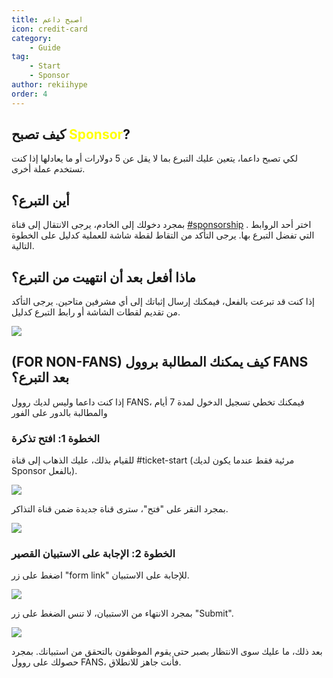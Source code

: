 ```yaml
---
title: اصبح داعم
icon: credit-card
category:
    - Guide
tag:
    - Start
    - Sponsor
author: rekiihype
order: 4
---
```


## كيف تصبح <span style='color:yellow;'>Sponsor</span>?

لكي تصبح داعما، يتعين عليك التبرع بما لا يقل عن 5 دولارات أو ما يعادلها إذا كنت تستخدم عملة أخرى.

## أين التبرع؟

بمجرد دخولك إلى الخادم، يرجى الانتقال إلى قناة [#sponsorship](https://discord.com/channels/1069057220802781265/1097565269985071205) . اختر أحد الروابط التي تفضل التبرع بها. يرجى التأكد من التقاط لقطة شاشة للعملية كدليل على الخطوة التالية.

## ماذا أفعل بعد أن انتهيت من التبرع؟

إذا كنت قد تبرعت بالفعل، فيمكنك إرسال إثباتك إلى أي مشرفين متاحين. يرجى التأكد من تقديم لقطات الشاشة أو رابط التبرع كدليل.

[![](https://i.postimg.cc/3xjf2b38/proof.png)](https://postimg.cc/MnTYS5cN)

## (FOR NON-FANS) كيف يمكنك المطالبة بروول FANS بعد التبرع؟

إذا كنت داعما وليس لديك روول FANS، فيمكنك تخطي تسجيل الدخول لمدة 7 أيام والمطالبة بالدور على الفور

### الخطوة 1: افتح تذكرة

للقيام بذلك، عليك الذهاب إلى قناة #ticket-start (مرئية فقط عندما يكون لديك Sponsor بالفعل).

[![](https://i.postimg.cc/NfkzJDyd/openticket1.png)](https://postimg.cc/dLD6D8jC)

بمجرد النقر على "فتح"، سترى قناة جديدة ضمن قناة التذاكر.

[![](https://i.postimg.cc/Vk7H1NWM/openticket2.png)](https://postimg.cc/sMhJ4s8D)

### الخطوة 2: الإجابة على الاستبيان القصير

اضغط على زر "form link" للإجابة على الاستبيان.

[![](https://i.postimg.cc/qRKm8xVX/openticket4.png)](https://postimg.cc/mzbN4Mrt)

بمجرد الانتهاء من الاستبيان، لا تنس الضغط على زر "Submit".

[![](https://i.postimg.cc/GpHgp1Xf/openticket5.png)](https://postimg.cc/GBnxM6wP)

بعد ذلك، ما عليك سوى الانتظار بصبر حتى يقوم الموظفون بالتحقق من استبيانك. بمجرد حصولك على روول FANS، فأنت جاهز للانطلاق.
